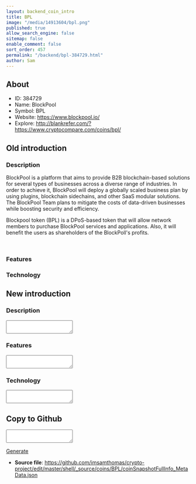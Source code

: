 ```yaml
---
layout: backend_coin_intro
title: BPL
image: "/media/14913604/bpl.png"
published: true
allow_search_engine: false
sitemap: false
enable_comment: false
sort_order: 457
permalink: "/backend/bpl-384729.html"
author: Sam
---
```


## About

- ID: 384729
- Name: BlockPool
- Symbol: BPL
- Website: https://www.blockpool.io/
- Explore: http://blankrefer.com/?https://www.cryptocompare.com/coins/bpl/


## Old introduction

### Description

<p>BlockPool is a platform that aims to provide B2B blockchain-based solutions for several types of businesses across a diverse range of industries. In order to achieve it, BlockPool will deploy a globally scaled business plan by using plugins, blockchain sidechains, and other SaaS modular solutions. The BlockPool Team plans to mitigate the costs of data-driven businesses while boosting security and efficiency.</p><p>Blockpool token (BPL) is a DPoS-based token that will allow network members to purchase BlockPool services and applications. Also, it will benefit the users as shareholders of the BlockPoll&#39;s profits.</p><p> </p>

### Features


### Technology




## New introduction


### Description
<textarea id="meta_description" name="description"></textarea>

### Features
<textarea id="meta_features" name="features"></textarea>

### Technology
<textarea id="meta_technology" name="technology"></textarea>


## Copy to Github

<textarea id="coinsnapshotfullinfo_metadata"></textarea>

<a href="#gen" onclick="generateMetaDatJson()">Generate</a>

- **Source file**: <a href="https://github.com/imsamthomas/crypto-project/edit/master/shell/_source/coins/BPL/coinSnapshotFullInfo_MetaData.json">https://github.com/imsamthomas/crypto-project/edit/master/shell/_source/coins/BPL/coinSnapshotFullInfo_MetaData.json</a>

